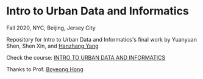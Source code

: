 # Intro to Urban Data and Informatics
Fall 2020, NYC, Beijing, Jersey City

Repository for Intro to Urban Data and Informatics's final work by Yuanyuan Shen, Shen Xin, and [Hanzhang Yang](https://www.hanzhangyang.com)

Check the course: [INTRO TO URBAN DATA AND INFORMATICS](https://www.arch.columbia.edu/courses/11926-3052-intro-to-urban-data-and-informatics)

Thanks to Prof. [Boyeong Hong](https://marroninstitute.nyu.edu/people/boyeong-hong)
